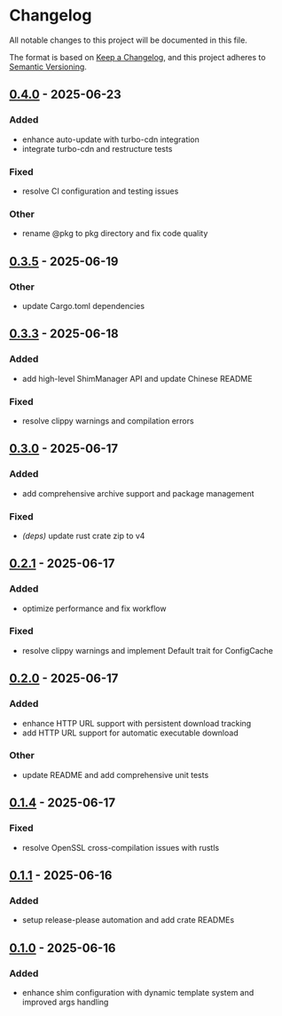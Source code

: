 # Changelog

All notable changes to this project will be documented in this file.

The format is based on [Keep a Changelog](https://keepachangelog.com/en/1.0.0/),
and this project adheres to [Semantic Versioning](https://semver.org/spec/v2.0.0.html).


## [0.4.0](https://github.com/loonghao/shimexe/compare/shimexe-core-v0.3.5...shimexe-core-v0.4.0) - 2025-06-23

### Added

- enhance auto-update with turbo-cdn integration
- integrate turbo-cdn and restructure tests

### Fixed

- resolve CI configuration and testing issues

### Other

- rename @pkg to pkg directory and fix code quality

## [0.3.5](https://github.com/loonghao/shimexe/compare/shimexe-core-v0.3.4...shimexe-core-v0.3.5) - 2025-06-19

### Other

- update Cargo.toml dependencies

## [0.3.3](https://github.com/loonghao/shimexe/compare/shimexe-core-v0.3.2...shimexe-core-v0.3.3) - 2025-06-18

### Added

- add high-level ShimManager API and update Chinese README

### Fixed

- resolve clippy warnings and compilation errors

## [0.3.0](https://github.com/loonghao/shimexe/compare/shimexe-core-v0.2.1...shimexe-core-v0.3.0) - 2025-06-17

### Added

- add comprehensive archive support and package management

### Fixed

- *(deps)* update rust crate zip to v4

## [0.2.1](https://github.com/loonghao/shimexe/compare/shimexe-core-v0.2.0...shimexe-core-v0.2.1) - 2025-06-17

### Added

- optimize performance and fix workflow

### Fixed

- resolve clippy warnings and implement Default trait for ConfigCache

## [0.2.0](https://github.com/loonghao/shimexe/compare/shimexe-core-v0.1.4...shimexe-core-v0.2.0) - 2025-06-17

### Added

- enhance HTTP URL support with persistent download tracking
- add HTTP URL support for automatic executable download

### Other

- update README and add comprehensive unit tests

## [0.1.4](https://github.com/loonghao/shimexe/compare/shimexe-core-v0.1.3...shimexe-core-v0.1.4) - 2025-06-17

### Fixed

- resolve OpenSSL cross-compilation issues with rustls

## [0.1.1](https://github.com/loonghao/shimexe/compare/shimexe-core-v0.1.0...shimexe-core-v0.1.1) - 2025-06-16

### Added

- setup release-please automation and add crate READMEs

## [0.1.0](https://github.com/loonghao/shimexe/releases/tag/shimexe-core-v0.1.0) - 2025-06-16

### Added

- enhance shim configuration with dynamic template system and improved args handling
